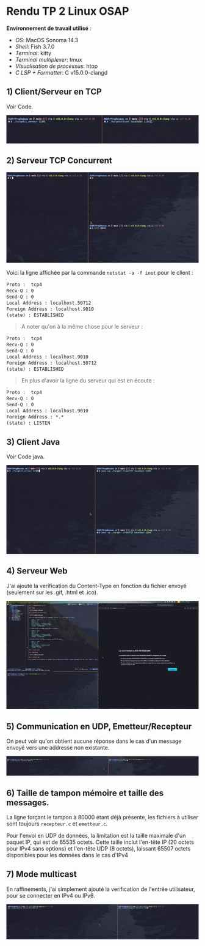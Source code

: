 # Rendu TP 2 Linux OSAP

**Environnement de travail utilisé** :

- _OS_: MacOS Sonoma 14.3
- _Shell_: Fish 3.7.0
- _Terminal_: kitty
- _Terminal multiplexer_: tmux
- _Visualisation de processus_: htop
- _C LSP + Formatter_: C v15.0.0-clangd

## 1) Client/Serveur en TCP

Voir Code.

![gif](./img/1_TCP.gif)

## 2) Serveur TCP Concurrent

![gif](./img/2_TCP.gif)

Voici la ligne affichée par la commande `netstat -a -f inet` pour le client :

    Proto :  tcp4
    Recv-Q : 0
    Send-Q : 0
    Local Address : localhost.50712
    Foreign Address : localhost.9010
    (state) : ESTABLISHED

> A noter qu'on à la même chose pour le serveur :

    Proto :  tcp4
    Recv-Q : 0
    Send-Q : 0
    Local Address : localhost.9010
    Foreign Address : localhost.50712
    (state) : ESTABLISHED

> En plus d'avoir la ligne du serveur qui est en écoute :

    Proto :  tcp4
    Recv-Q : 0
    Send-Q : 0
    Local Address : localhost.9010
    Foreign Address : *.*
    (state) : LISTEN

## 3) Client Java

Voir Code java.

![gif](./img/3_Java.gif)

## 4) Serveur Web

J'ai ajouté la verification du Content-Type en fonction du fichier envoyé (seulement sur les .gif, .html et .ico).

![gif](./img/4_Serveur.gif)

## 5) Communication en UDP, Emetteur/Recepteur

On peut voir qu'on obtient aucune réponse dans le cas d'un message envoyé vers une addresse non existante.

![gif](./img/5_UDP.gif)

## 6) Taille de tampon mémoire et taille des messages.

La ligne forçant le tampon à 80000 étant déjà présente, les fichiers à utiliser sont toujours `recepteur.c` et `emetteur.c`.

Pour l'envoi en UDP de données, la limitation est la taille maximale d'un paquet IP, qui est de 65535 octets. Cette taille inclut l'en-tête IP (20 octets pour IPv4 sans options) et l'en-tête UDP (8 octets), laissant 65507 octets disponibles pour les données dans le cas d'IPv4

## 7) Mode multicast

En raffinements, j'ai simplement ajouté la verification de l'entrée utilisateur, pour se connecter en IPv4 ou IPv6.

![gif](./img/7_Multicast.gif)
